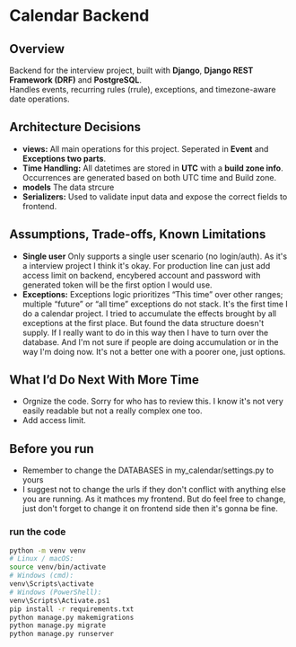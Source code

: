 # Calendar Backend

## Overview
Backend for the interview project, built with **Django**, **Django REST Framework (DRF)** and **PostgreSQL**.  
Handles events, recurring rules (rrule), exceptions, and timezone-aware date operations.

## Architecture Decisions
- **views:** All main operations for this project. Seperated in **Event** and **Exceptions two parts**.
- **Time Handling:** All datetimes are stored in **UTC** with a **build zone info**. Occurrences are generated based on both UTC time and Build zone.
- **models** The data strcure
- **Serializers:** Used to validate input data and expose the correct fields to frontend.

## Assumptions, Trade-offs, Known Limitations
- **Single user** Only supports a single user scenario (no login/auth). As it's a interview project I think it's okay. For production line can just add access limit on backend, encybered account and password with generated token will be the first option I would use.
- **Exceptions:** Exceptions logic prioritizes “This time” over other ranges; multiple “future” or “all time” exceptions do not stack. It's the first time I do a calendar project. I tried to accumulate the effects brought by all exceptions at the first place. But found the data structure doesn't supply. If I really want to do in this way then I have to turn over the database. And I'm not sure if people are doing accumulation or in the way I'm doing now. It's not a better one with a poorer one, just options.

## What I’d Do Next With More Time
- Orgnize the code. Sorry for who has to review this. I know it's not very easily readable but not a really complex one too.
- Add access limit.


## Before you run
- Remember to change the DATABASES in my_calendar/settings.py to yours
- I suggest not to change the urls if they don't conflict with anything else you are running.
As it mathces my frontend. But do feel free to change, just don't forget to change it on frontend side then it's gonna be fine.

### run the code
```bash
python -m venv venv
# Linux / macOS:
source venv/bin/activate
# Windows (cmd):
venv\Scripts\activate
# Windows (PowerShell):
venv\Scripts\Activate.ps1
pip install -r requirements.txt
python manage.py makemigrations
python manage.py migrate
python manage.py runserver
